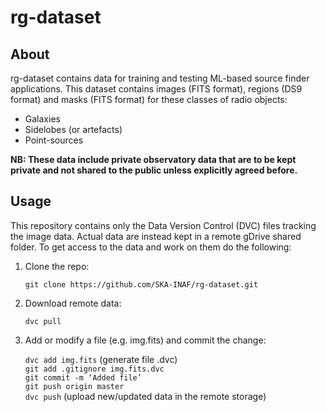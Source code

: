 # rg-dataset

## **About**  
rg-dataset contains data for training and testing ML-based source finder applications. This dataset contains images (FITS format), regions (DS9 format) and masks (FITS format) for these classes of radio objects:

- Galaxies
- Sidelobes (or artefacts)
- Point-sources

**NB: These data include private observatory data that are to be kept private and not shared to the public unless explicitly agreed before.**

## **Usage**
This repository contains only the Data Version Control (DVC) files tracking the image data. Actual data are instead kept in a remote gDrive shared folder. To get access to the data and work on them do the following: 

1. Clone the repo:    

   ```git clone https://github.com/SKA-INAF/rg-dataset.git```
   
2. Download remote data:

   ```dvc pull```
   
3. Add or modify a file (e.g. img.fits) and commit the change:   

   ```dvc add img.fits```    (generate file .dvc)     
   ```git add .gitignore img.fits.dvc```       
   ```git commit -m ‘Added file’```    
   ```git push origin master```    
   ```dvc push```  (upload new/updated data in the remote storage)    

